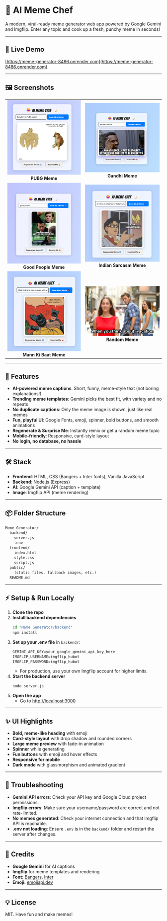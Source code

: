 # 🤣 AI Meme Chef

A modern, viral-ready meme generator web app powered by Google Gemini and Imgflip. Enter any topic and cook up a fresh, punchy meme in seconds!

---

## 🚀 Live Demo
[https://meme-generator-8486.onrender.com](https://meme-generator-8486.onrender.com)

---

## 🖼️ Screenshots

<table align="center">
  <tr>
    <td align="center"><img src="public/PUBG.png" width="350"/><br/><b>PUBG Meme</b></td>
    <td align="center"><img src="public/Gandhiji_meme.png" width="350"/><br/><b>Gandhi Meme</b></td>
  </tr>
  <tr>
    <td align="center"><img src="public/good_people.png" width="350"/><br/><b>Good People Meme</b></td>
    <td align="center"><img src="public/indian_sarcasm.png" width="350"/><br/><b>Indian Sarcasm Meme</b></td>
  </tr>
  <tr>
    <td align="center"><img src="public/mann_ki_baat.png" width="350"/><br/><b>Mann Ki Baat Meme</b></td>
    <td align="center"><img src="public/meme_2c3d854c092e9f29.jpg" width="350"/><br/><b>Random Meme</b></td>
  </tr>
</table>

---

## 🚀 Features
- **AI-powered meme captions**: Short, funny, meme-style text (not boring explanations!)
- **Trending meme templates**: Gemini picks the best fit, with variety and no repeats
- **No duplicate captions**: Only the meme image is shown, just like real memes
- **Fun, playful UI**: Google Fonts, emoji, spinner, bold buttons, and smooth animations
- **Regenerate & Surprise Me**: Instantly remix or get a random meme topic
- **Mobile-friendly**: Responsive, card-style layout
- **No login, no database, no hassle**

---

## 🛠️ Stack
- **Frontend**: HTML, CSS (Bangers + Inter fonts), Vanilla JavaScript
- **Backend**: Node.js (Express)
- **AI**: Google Gemini API (caption + template)
- **Image**: Imgflip API (meme rendering)

---

## 📦 Folder Structure
```
Meme Generator/
  backend/
    server.js
    .env
  frontend/
    index.html
    style.css
    script.js
  public/
    (static files, fallback images, etc.)
  README.md
```

---

## ⚡ Setup & Run Locally
1. **Clone the repo**
2. **Install backend dependencies**
   ```bash
   cd "Meme Generator/backend"
   npm install
   ```
3. **Set up your .env file** in `backend/`:
   ```env
   GEMINI_API_KEY=your_google_gemini_api_key_here
   IMGFLIP_USERNAME=imgflip_hubot
   IMGFLIP_PASSWORD=imgflip_hubot
   ```
   - For production, use your own Imgflip account for higher limits.
4. **Start the backend server**
   ```bash
   node server.js
   ```
5. **Open the app**
   - Go to [http://localhost:3000](http://localhost:3000)

---

## ✨ UI Highlights
- **Bold, meme-like heading** with emoji
- **Card-style layout** with drop shadow and rounded corners
- **Large meme preview** with fade-in animation
- **Spinner** while generating
- **Fun buttons** with emoji and hover effects
- **Responsive for mobile**
- **Dark mode** with glassmorphism and animated gradient

---

## 🧠 Troubleshooting
- **Gemini API errors**: Check your API key and Google Cloud project permissions.
- **Imgflip errors**: Make sure your username/password are correct and not rate-limited.
- **No memes generated**: Check your internet connection and that Imgflip API is reachable.
- **.env not loading**: Ensure `.env` is in the `backend/` folder and restart the server after changes.

---

## 🙏 Credits
- **Google Gemini** for AI captions
- **Imgflip** for meme templates and rendering
- **Font:** [Bangers](https://fonts.google.com/specimen/Bangers), [Inter](https://fonts.google.com/specimen/Inter)
- **Emoji:** [emojiapi.dev](https://emojiapi.dev/)

---

## 💡 License
MIT. Have fun and make memes! 
